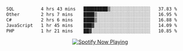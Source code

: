 <!--START_SECTION:waka-->

```txt
SQL          4 hrs 43 mins   █████████▒░░░░░░░░░░░░░░░   37.83 %
Other        2 hrs 7 mins    ████▒░░░░░░░░░░░░░░░░░░░░   16.95 %
C#           2 hrs 6 mins    ████▒░░░░░░░░░░░░░░░░░░░░   16.88 %
JavaScript   1 hr 45 mins    ███▓░░░░░░░░░░░░░░░░░░░░░   14.09 %
PHP          1 hr 21 mins    ██▓░░░░░░░░░░░░░░░░░░░░░░   10.85 %
```

<!--END_SECTION:waka-->
<div align="center">
    <a href="https://open.spotify.com/user/dxso20he52f5d4ti73duavf95">
        <img src="https://spotify-github-profile.kittinanx.com/api/view.svg?uid=dxso20he52f5d4ti73duavf95&cover_image=true&theme=default&show_offline=false&background_color=121212&interchange=false" alt="Spotify Now Playing">
    </a>
</div>

